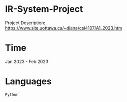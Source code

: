 # IR-System-Project
Project Description:
https://www.site.uottawa.ca/~diana/csi4107/A1_2023.htm
# Time
Jan 2023 - Feb 2023
# Languages
```Python```
